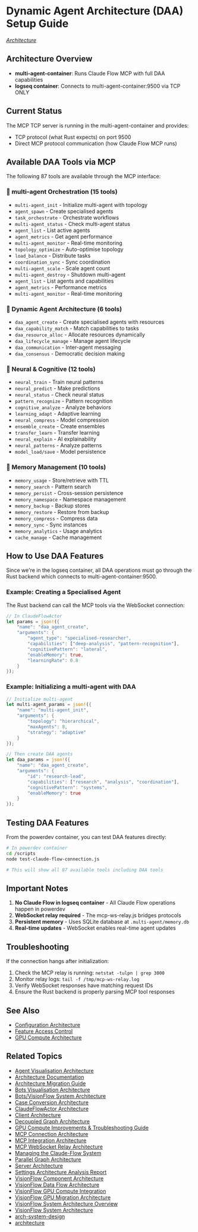 # Dynamic Agent Architecture (DAA) Setup Guide

*[Architecture](../index.md)*

## Architecture Overview

- **multi-agent-container**: Runs Claude Flow MCP with full DAA capabilities
- **logseq container**: Connects to multi-agent-container:9500 via TCP ONLY

## Current Status

The MCP TCP server is running in the multi-agent-container and provides:
- TCP protocol (what Rust expects) on port 9500
- Direct MCP protocol communication (how Claude Flow MCP runs)

## Available DAA Tools via MCP

The following 87 tools are available through the MCP interface:

### 🐝 multi-agent Orchestration (15 tools)
- `multi-agent_init` - Initialize multi-agent with topology
- `agent_spawn` - Create specialised agents
- `task_orchestrate` - Orchestrate workflows
- `multi-agent_status` - Check multi-agent status
- `agent_list` - List active agents
- `agent_metrics` - Get agent performance
- `multi-agent_monitor` - Real-time monitoring
- `topology_optimize` - Auto-optimise topology
- `load_balance` - Distribute tasks
- `coordination_sync` - Sync coordination
- `multi-agent_scale` - Scale agent count
- `multi-agent_destroy` - Shutdown multi-agent
- `agent_list` - List agents and capabilities
- `agent_metrics` - Performance metrics
- `multi-agent_monitor` - Real-time monitoring

### 🤖 Dynamic Agent Architecture (6 tools)
- `daa_agent_create` - Create specialised agents with resources
- `daa_capability_match` - Match capabilities to tasks
- `daa_resource_alloc` - Allocate resources dynamically
- `daa_lifecycle_manage` - Manage agent lifecycle
- `daa_communication` - Inter-agent messaging
- `daa_consensus` - Democratic decision making

### 🧠 Neural & Cognitive (12 tools)
- `neural_train` - Train neural patterns
- `neural_predict` - Make predictions
- `neural_status` - Check neural status
- `pattern_recognize` - Pattern recognition
- `cognitive_analyze` - Analyze behaviors
- `learning_adapt` - Adaptive learning
- `neural_compress` - Model compression
- `ensemble_create` - Create ensembles
- `transfer_learn` - Transfer learning
- `neural_explain` - AI explainability
- `neural_patterns` - Analyze patterns
- `model_load/save` - Model persistence

### 💾 Memory Management (10 tools)
- `memory_usage` - Store/retrieve with TTL
- `memory_search` - Pattern search
- `memory_persist` - Cross-session persistence
- `memory_namespace` - Namespace management
- `memory_backup` - Backup stores
- `memory_restore` - Restore from backup
- `memory_compress` - Compress data
- `memory_sync` - Sync instances
- `memory_analytics` - Usage analytics
- `cache_manage` - Cache management

## How to Use DAA Features

Since we're in the logseq container, all DAA operations must go through the Rust backend which connects to multi-agent-container:9500.

### Example: Creating a Specialised Agent

The Rust backend can call the MCP tools via the WebSocket connection:

```rust
// In ClaudeFlowActor
let params = json!({
    "name": "daa_agent_create",
    "arguments": {
        "agent_type": "specialised-researcher",
        "capabilities": ["deep-analysis", "pattern-recognition"],
        "cognitivePattern": "lateral",
        "enableMemory": true,
        "learningRate": 0.8
    }
});
```

### Example: Initializing a multi-agent with DAA

```rust
// Initialize multi-agent
let multi-agent_params = json!({
    "name": "multi-agent_init",
    "arguments": {
        "topology": "hierarchical",
        "maxAgents": 8,
        "strategy": "adaptive"
    }
});

// Then create DAA agents
let daa_params = json!({
    "name": "daa_agent_create",
    "arguments": {
        "id": "research-lead",
        "capabilities": ["research", "analysis", "coordination"],
        "cognitivePattern": "systems",
        "enableMemory": true
    }
});
```

## Testing DAA Features

From the powerdev container, you can test DAA features directly:

```bash
# In powerdev container
cd /scripts
node test-claude-flow-connection.js

# This will show all 87 available tools including DAA tools
```

## Important Notes

1. **No Claude Flow in logseq container** - All Claude Flow operations happen in powerdev
2. **WebSocket relay required** - The mcp-ws-relay.js bridges protocols
3. **Persistent memory** - Uses SQLite database at `.multi-agent/memory.db`
4. **Real-time updates** - WebSocket enables real-time agent updates

## Troubleshooting

If the connection hangs after initialization:
1. Check the MCP relay is running: `netstat -tulpn | grep 3000`
2. Monitor relay logs: `tail -f /tmp/mcp-ws-relay.log`
3. Verify WebSocket responses have matching request IDs
4. Ensure the Rust backend is properly parsing MCP tool responses



## See Also

- [Configuration Architecture](../server/config.md)
- [Feature Access Control](../server/feature-access.md)
- [GPU Compute Architecture](../server/gpu-compute.md)

## Related Topics

- [Agent Visualisation Architecture](../agent-visualization-architecture.md)
- [Architecture Documentation](../architecture/README.md)
- [Architecture Migration Guide](../architecture/migration-guide.md)
- [Bots Visualisation Architecture](../architecture/bots-visualization.md)
- [Bots/VisionFlow System Architecture](../architecture/bots-visionflow-system.md)
- [Case Conversion Architecture](../architecture/CASE_CONVERSION.md)
- [ClaudeFlowActor Architecture](../architecture/claude-flow-actor.md)
- [Client Architecture](../client/architecture.md)
- [Decoupled Graph Architecture](../technical/decoupled-graph-architecture.md)
- [GPU Compute Improvements & Troubleshooting Guide](../architecture/gpu-compute-improvements.md)
- [MCP Connection Architecture](../architecture/mcp_connection.md)
- [MCP Integration Architecture](../architecture/mcp-integration.md)
- [MCP WebSocket Relay Architecture](../architecture/mcp-websocket-relay.md)
- [Managing the Claude-Flow System](../architecture/managing_claude_flow.md)
- [Parallel Graph Architecture](../architecture/parallel-graphs.md)
- [Server Architecture](../server/architecture.md)
- [Settings Architecture Analysis Report](../architecture_analysis_report.md)
- [VisionFlow Component Architecture](../architecture/components.md)
- [VisionFlow Data Flow Architecture](../architecture/data-flow.md)
- [VisionFlow GPU Compute Integration](../architecture/gpu-compute.md)
- [VisionFlow GPU Migration Architecture](../architecture/visionflow-gpu-migration.md)
- [VisionFlow System Architecture Overview](../architecture/index.md)
- [VisionFlow System Architecture](../architecture/system-overview.md)
- [arch-system-design](../reference/agents/architecture/system-design/arch-system-design.md)
- [architecture](../reference/agents/sparc/architecture.md)
